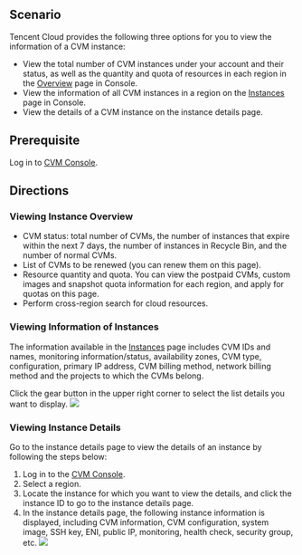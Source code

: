 ## Scenario
Tencent Cloud provides the following three options for you to view the information of a CVM instance:

- View the total number of CVM instances under your account and their status, as well as the quantity and quota of resources in each region in the [Overview](https://console.cloud.tencent.com/cvm/overview) page in Console.
- View the information of all CVM instances in a region on the [Instances](https://console.cloud.tencent.com/cvm/index) page in Console.
- View the details of a CVM instance on the instance details page.

## Prerequisite

Log in to [CVM Console](https://console.cloud.tencent.com/cvm/index).

## Directions
### Viewing Instance Overview

- CVM status: total number of CVMs, the number of instances that expire within the next 7 days, the number of instances in Recycle Bin, and the number of normal CVMs.
- List of CVMs to be renewed (you can renew them on this page).
- Resource quantity and quota. You can view the postpaid CVMs, custom images and snapshot quota information for each region, and apply for quotas on this page.
- Perform cross-region search for cloud resources.

### Viewing Information of Instances
The information available in the [Instances](https://console.cloud.tencent.com/cvm/index) page includes CVM IDs and names, monitoring information/status, availability zones, CVM type, configuration, primary IP address, CVM billing method, network billing method and the projects to which the CVMs belong.

Click the gear button in the upper right corner to select the list details you want to display.
![](https://main.qcloudimg.com/raw/20fa1ab52809ce4658d8c9ffd32f7f98.png)

### Viewing Instance Details
Go to the instance details page to view the details of an instance by following the steps below: 

1. Log in to the [CVM Console](https://console.cloud.tencent.com/cvm/index).
2. Select a region.
3. Locate the instance for which you want to view the details, and click the instance ID to go to the instance details page.
4. In the instance details page, the following instance information is displayed, including CVM information, CVM configuration, system image, SSH key, ENI, public IP, monitoring, health check, security group, etc.
![](https://main.qcloudimg.com/raw/0526253cf6fea614eff360003e96e2d2.png)


